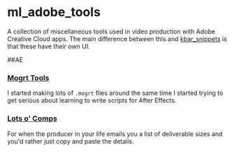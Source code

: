 # ml_adobe_tools
A collection of miscellaneous tools used in video production with Adobe Creative Cloud apps. The main difference between this and [kbar_snippets](https://github.com/foughtthelaw/kbar_snippets) is that these have their own UI.

##AE
### [Mogrt Tools](https://github.com/foughtthelaw/ml_adobe_tools/blob/main/ae/ml_mogrtTools.jsxbin)
I started making lots of `.mogrt` flies around the same time I started trying to get serious about learning to write scripts for After Effects.

### [Lots o' Comps](https://github.com/foughtthelaw/ml_adobe_tools/blob/main/ae/ml_LotsOComps.jsxbin)
For when the producer in your life emails you a list of deliverable sizes and you'd rather just copy and paste the details.

<!-- ##PR
###PR Tools
Premiere Pro is obnoxcious in that there's no ScriptUI support and the only way to run ExtendScript these days is via a CEP panel. As such, there's only 1 panel herebut I keep jamming more functionality into it as the need arises or when I want to learn something new. -->

